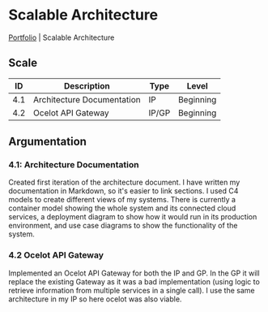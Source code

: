 # Scalable Architecture

[Portfolio](../info_portfolio.md) | Scalable Architecture

[Uitleg leeruitkomst]: #

## Scale

| ID | Description | Type | Level |
|---|---|---|---|
| 4.1 | Architecture Documentation | IP | Beginning |
| 4.2 | Ocelot API Gateway| IP/GP | Beginning |

## Argumentation

### 4.1: Architecture Documentation

Created first iteration of the architecture document. I have written my documentation in Markdown, so it's easier to link sections. I used C4 models to create different views of my systems. There is currently a container model showing the whole system and its connected cloud services, a deployment diagram to show how it would run in its production environment, and use case diagrams to show the functionality of the system.

### 4.2 Ocelot API Gateway

Implemented an Ocelot API Gateway for both the IP and GP. In the GP it will replace the existing Gateway as it was a bad implementation (using logic to retrieve information from multiple services in a single call). I use the same architecture in my IP so here ocelot was also viable.